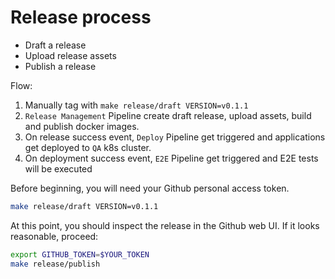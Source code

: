 # Release process

- Draft a release
- Upload release assets
- Publish a release

Flow:

1. Manually tag with `make release/draft VERSION=v0.1.1`
2. `Release Management` Pipeline create draft release, upload assets, build and publish docker images.
3. On release success event, `Deploy` Pipeline get triggered and applications get deployed to `QA` k8s cluster.
4. On deployment success event, `E2E` Pipeline get triggered and E2E tests will be executed

Before beginning, you will need your Github personal access token.

```bash
make release/draft VERSION=v0.1.1
```

At this point, you should inspect the release in the Github web UI. If it looks reasonable, proceed:

```bash
export GITHUB_TOKEN=$YOUR_TOKEN
make release/publish
```
